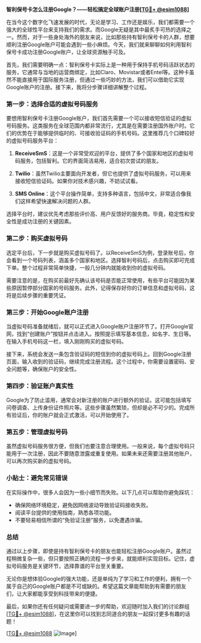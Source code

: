 **智利保号卡怎么注册Google？——轻松搞定全球账户注册[[TG💪+ @esim1088](https://t.me/s/esim1088)]**

在当今这个数字化飞速发展的时代，无论是学习、工作还是娱乐，我们都需要一个强大的全球性平台来支持我们的需求。而Google无疑是其中最炙手可热的选择之一。然而，对于一些身处海外的朋友来说，比如那些持有智利保号卡的人群，想要顺利注册Google账户可能会遇到一些小麻烦。今天，我们就来聊聊如何利用智利保号卡成功注册Google账户，让全球资源触手可及。

首先，我们需要明确一点：智利保号卡实际上是一种用于保持手机号码活跃状态的服务，它通常与当地的运营商绑定，比如Claro、Movistar或者Entel等。这种卡虽然不能直接用于国际服务注册，但通过一些巧妙的方法，我们可以借助它实现Google账户的注册。接下来，我将分步骤详细讲解整个过程。

### **第一步：选择合适的虚拟号码服务**
要想用智利保号卡注册Google账户，我们首先需要一个可以接收短信验证的虚拟号码服务。这类服务在全球范围内都非常流行，尤其是在需要注册国外账户时。它们的优势在于能够提供临时的、可接收验证码的手机号码。这里推荐几个口碑较好的虚拟号码服务平台：

1. **ReceiveSmS**：这是一个非常受欢迎的平台，提供了多个国家和地区的虚拟号码服务，包括智利。它的界面简洁易用，适合初次尝试的朋友。
   
2. **Twilio**：虽然Twilio主要面向开发者，但它也提供了虚拟号码服务，可以用来接收短信验证码。如果你对技术感兴趣，不妨试试看。

3. **SMS Online**：这个平台操作简单，支持多种语言，包括中文，非常适合像我们这样希望快速解决问题的人群。

选择平台时，建议优先考虑那些评价高、用户反馈好的服务商。毕竟，稳定性和安全性是成功注册的关键因素。

### **第二步：购买虚拟号码**
选定平台后，下一步就是购买虚拟号码了。以ReceiveSmS为例，登录账号后，你会看到一个号码列表，涵盖多个国家和地区。选择智利号码后，点击购买即可完成下单。整个过程非常简单快捷，一般几分钟内就能收到你的虚拟号码。

需要注意的是，在购买前最好先确认该号码是否能正常使用，有些平台可能因为某些原因暂停部分国家的号码服务。此外，记得保存好你的订单信息和虚拟号码，这将是后续步骤的重要凭证。

### **第三步：开始Google账户注册**
当虚拟号码准备就绪后，就可以正式进入Google账户注册环节了。打开Google官网，找到“创建账户”按钮并点击进入。按照提示填写基本信息，如名字、生日等。在输入手机号码这一栏，填入刚刚购买的虚拟号码。

接下来，系统会发送一条包含验证码的短信到你的虚拟号码上。回到Google注册页面，输入收到的验证码，继续完成注册流程。这个过程中，你需要设置密码、安全问题等，确保账户的安全性。

### **第四步：验证账户真实性**
Google为了防止滥用，通常会对新注册的账户进行额外的验证。这可能包括填写问卷调查、上传身份证件照片等。这些步骤虽然繁琐，但却是必不可少的。完成所有验证后，你的账户就会正式激活，可以开始使用了。

### **第五步：管理虚拟号码**
虽然虚拟号码服务很方便，但我们也要注意合理使用。一般来说，每个虚拟号码只能用于一次注册，因此不要随意泄露或重复使用。如果未来还需要注册其他账户，可以再次购买新的虚拟号码。

### **小贴士：避免常见错误**
在实际操作中，很多人会因为一些小细节而失败。以下几点可以帮助你避免踩坑：
- 确保网络环境稳定，避免因网络波动导致验证码接收失败。
- 阅读平台提供的使用指南，熟悉各项功能。
- 不要轻易相信所谓的“免验证注册”服务，以免遭遇诈骗。

### **总结**
通过以上步骤，即使是持有智利保号卡的朋友也能轻松注册Google账户。虽然过程稍微复杂一些，但只要按照正确的流程一步步来，就能顺利实现目标。记住，虚拟号码服务是关键环节，选择靠谱的平台至关重要。

无论你是想体验Google的强大功能，还是单纯为了学习和工作的便利，拥有一个属于自己的Google账户都是不可或缺的。希望这篇文章能帮助到有需要的朋友们，让大家都能享受到科技带来的便捷。

最后，如果你还有任何疑问或需要进一步的帮助，欢迎随时加入我们的讨论群组[[TG💪+ @esim1088](https://t.me/s/esim1088)]，在这里你可以找到志同道合的朋友一起探讨更多有趣的话题！

[[TG💪+ @esim1088](https://t.me/s/esim1088) ![Image](https://i.postimg.cc/4NQfJmqS/Snipaste-2025-05-13-00-14-12.png)]